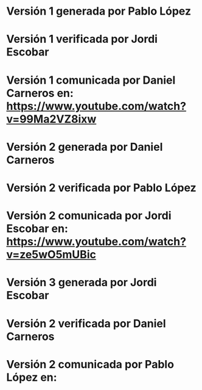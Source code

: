 # Versión 1 generada por Pablo López
# Versión 1 verificada por Jordi Escobar
# Versión 1 comunicada por Daniel Carneros en: https://www.youtube.com/watch?v=99Ma2VZ8ixw
# Versión 2 generada por Daniel Carneros 
# Versión 2 verificada por Pablo López
# Versión 2 comunicada por Jordi Escobar en: https://www.youtube.com/watch?v=ze5wO5mUBic
# Versión 3 generada por Jordi Escobar
# Versión 2 verificada por Daniel Carneros
# Versión 2 comunicada por Pablo López en: 
